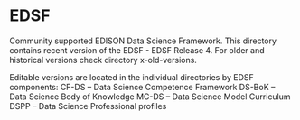 # EDSF
Community supported EDISON Data Science Framework.
This directory contains recent version of the EDSF - EDSF Release 4.
For older and historical versions check directory x-old-versions.

Editable versions are located in the individual directories by EDSF components:
CF-DS – Data Science Competence Framework
DS-BoK – Data Science Body of Knowledge
MC-DS – Data Science Model Curriculum
DSPP – Data Science Professional profiles

